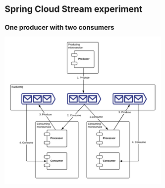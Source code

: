 <h1>Spring Cloud Stream experiment</h1>
<h2>One producer with two consumers</h2>

![Setup](https://raw.githubusercontent.com/rubenlassau-strauven/CloudStreamExperiments/master/Improved%20queueing.png)
